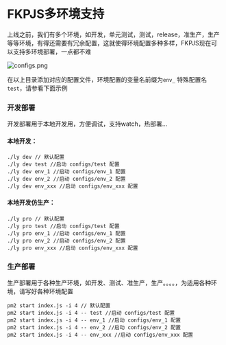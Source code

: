 # FKPJS多环境支持   
上线之前，我们有多个环境，如开发，单元测试，测试，release，准生产，生产等等环境，有得还需要有冗余配置，这就使得环境配置多种多样，FKPJS现在可以支持多环境部署，一点都不难   

![configs.png](/uploader/web-22522614532442042929359031989889.png)

在以上目录添加对应的配置文件，环境配置的变量名前缀为`env_` 特殊配置名`test`，请参看下面示例


### 开发部署   
开发部署用于本地开发用，方便调试，支持watch，热部署...  

#### 本地开发：  

```
./ly dev // 默认配置   
./ly dev test //启动 configs/test 配置   
./ly dev env_1 //启动 configs/env_1 配置   
./ly dev env_2 //启动 configs/env_2 配置   
./ly dev env_xxx //启动 configs/env_xxx 配置   
```  

#### 本地开发仿生产：  

```
./ly pro // 默认配置   
./ly pro test //启动 configs/test 配置   
./ly pro env_1 //启动 configs/env_1 配置   
./ly pro env_2 //启动 configs/env_2 配置   
./ly pro env_xxx //启动 configs/env_xxx 配置   
```  

### 生产部署   
生产部署用于各种生产环境，如开发、测试、准生产，生产。。。。，为适用各种环境，请写好各种环境配置   

```
pm2 start index.js -i 4 // 默认配置   
pm2 start index.js -i 4 -- test //启动 configs/test 配置   
pm2 start index.js -i 4 -- env_1 //启动 configs/env_1 配置   
pm2 start index.js -i 4 -- env_2 //启动 configs/env_2 配置   
pm2 start index.js -i 4 -- env_xxx //启动 configs/env_xxx 配置   
```  
